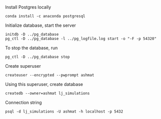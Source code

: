 Install Postgres locally
```
conda install -c anaconda postgresql
```

Initialize database, start the server
```
initdb -D ../pg_database
pg_ctl -D ../pg_database -l ../pg_logfile.log start -o "-F -p 54320" 
```

To stop the database, run
```
pg_ctl -D ../pg_database stop
```


Create superuser
```
createuser --encrypted --pwprompt ashmat
```

Using this superuser, create database
```
createdb --owner=ashmat lj_simulations
```

Connection string
```
psql -d lj_simulations -U ashmat -h localhost -p 5432
```